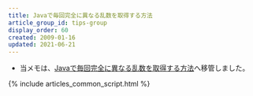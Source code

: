 ```yaml
---
title: Javaで毎回完全に異なる乱数を取得する方法
article_group_id: tips-group
display_order: 60
created: 2009-01-16
updated: 2021-06-21
---
```

- 当メモは、[Javaで毎回完全に異なる乱数を取得する方法](https://thinktwice.tech/it/java/how_to_get_a_completely_different_random_number_each_time_in_java/)へ移管しました。

{% include articles_common_script.html %}
